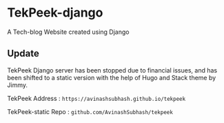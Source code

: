 # TekPeek-django
A Tech-blog Website created using Django

## Update
TekPeek Django server has been stopped due to financial issues, and has been shifted to a static version with the help of Hugo and Stack theme by Jimmy.

TekPeek Address : ```https://avinashsubhash.github.io/tekpeek```

TekPeek-static Repo : ```github.com/AvinashSubhash/tekpeek```
